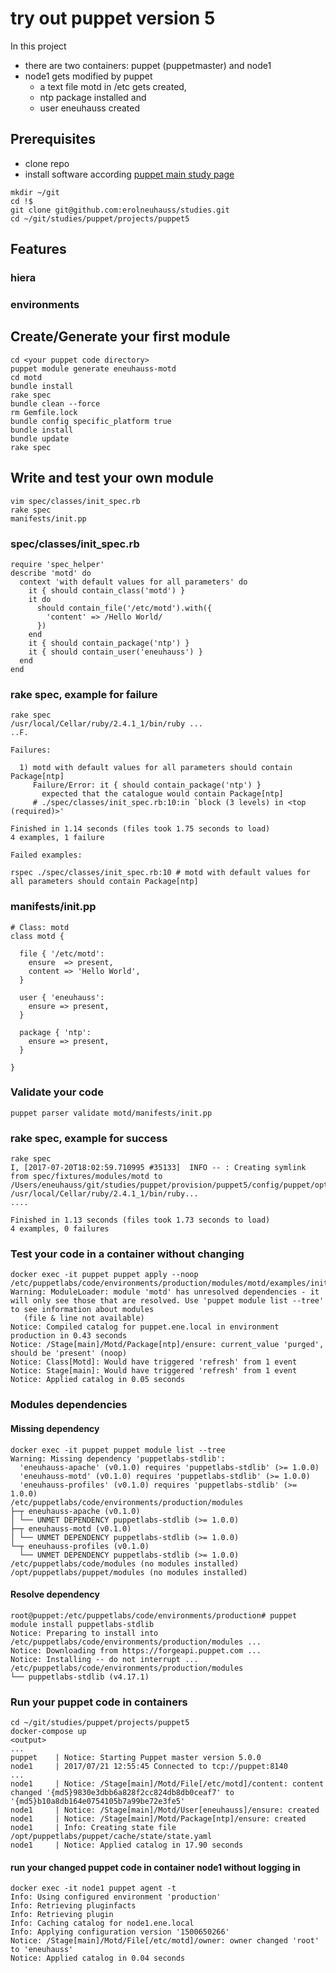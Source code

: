 # try out puppet version 5
In this project
  * there are two containers: puppet (puppetmaster) and node1
  * node1 gets modified by puppet
    * a text file motd in /etc gets created,
    * ntp package installed and 
    * user eneuhauss created

## Prerequisites
  * clone repo
  * install software according [puppet main study page](../../)

```
mkdir ~/git
cd !$
git clone git@github.com:erolneuhauss/studies.git
cd ~/git/studies/puppet/projects/puppet5
```

## Features
### hiera
### environments

## Create/Generate your first module
```
cd <your puppet code directory>
puppet module generate eneuhauss-motd
cd motd
bundle install
rake spec
bundle clean --force
rm Gemfile.lock
bundle config specific_platform true
bundle install
bundle update
rake spec
```

## Write and test your own module
```
vim spec/classes/init_spec.rb
rake spec
manifests/init.pp
```

### spec/classes/init_spec.rb
```
require 'spec_helper'
describe 'motd' do
  context 'with default values for all parameters' do
    it { should contain_class('motd') }
    it do
      should contain_file('/etc/motd').with({
        'content' => /Hello World/
      })
    end
    it { should contain_package('ntp') }
    it { should contain_user('eneuhauss') }
  end
end
```

### rake spec, example for failure
```
rake spec
/usr/local/Cellar/ruby/2.4.1_1/bin/ruby ...
..F.

Failures:

  1) motd with default values for all parameters should contain Package[ntp]
     Failure/Error: it { should contain_package('ntp') }
       expected that the catalogue would contain Package[ntp]
     # ./spec/classes/init_spec.rb:10:in `block (3 levels) in <top (required)>'

Finished in 1.14 seconds (files took 1.75 seconds to load)
4 examples, 1 failure

Failed examples:

rspec ./spec/classes/init_spec.rb:10 # motd with default values for all parameters should contain Package[ntp]
```

### manifests/init.pp
```
# Class: motd
class motd {

  file { '/etc/motd':
    ensure  => present,
    content => 'Hello World',
  }

  user { 'eneuhauss':
    ensure => present,
  }

  package { 'ntp':
    ensure => present,
  }

}
```

### Validate your code
```
puppet parser validate motd/manifests/init.pp
```

### rake spec, example for success
```
rake spec
I, [2017-07-20T18:02:59.710995 #35133]  INFO -- : Creating symlink from spec/fixtures/modules/motd to /Users/eneuhauss/git/studies/puppet/provision/puppet5/config/puppet/opt/puppetlabs/puppet/modules/motd
/usr/local/Cellar/ruby/2.4.1_1/bin/ruby...
....

Finished in 1.13 seconds (files took 1.73 seconds to load)
4 examples, 0 failures
```

### Test your code in a container without changing
```
docker exec -it puppet puppet apply --noop /etc/puppetlabs/code/environments/production/modules/motd/examples/init.pp
Warning: ModuleLoader: module 'motd' has unresolved dependencies - it will only see those that are resolved. Use 'puppet module list --tree' to see information about modules
   (file & line not available)
Notice: Compiled catalog for puppet.ene.local in environment production in 0.43 seconds
Notice: /Stage[main]/Motd/Package[ntp]/ensure: current_value 'purged', should be 'present' (noop)
Notice: Class[Motd]: Would have triggered 'refresh' from 1 event
Notice: Stage[main]: Would have triggered 'refresh' from 1 event
Notice: Applied catalog in 0.05 seconds
```

### Modules dependencies
#### Missing dependency
```
docker exec -it puppet puppet module list --tree
Warning: Missing dependency 'puppetlabs-stdlib':
  'eneuhauss-apache' (v0.1.0) requires 'puppetlabs-stdlib' (>= 1.0.0)
  'eneuhauss-motd' (v0.1.0) requires 'puppetlabs-stdlib' (>= 1.0.0)
  'eneuhauss-profiles' (v0.1.0) requires 'puppetlabs-stdlib' (>= 1.0.0)
/etc/puppetlabs/code/environments/production/modules
├─┬ eneuhauss-apache (v0.1.0)
│ └── UNMET DEPENDENCY puppetlabs-stdlib (>= 1.0.0)
├─┬ eneuhauss-motd (v0.1.0)
│ └── UNMET DEPENDENCY puppetlabs-stdlib (>= 1.0.0)
└─┬ eneuhauss-profiles (v0.1.0)
  └── UNMET DEPENDENCY puppetlabs-stdlib (>= 1.0.0)
/etc/puppetlabs/code/modules (no modules installed)
/opt/puppetlabs/puppet/modules (no modules installed)
```

#### Resolve dependency
```
root@puppet:/etc/puppetlabs/code/environments/production# puppet module install puppetlabs-stdlib
Notice: Preparing to install into /etc/puppetlabs/code/environments/production/modules ...
Notice: Downloading from https://forgeapi.puppet.com ...
Notice: Installing -- do not interrupt ...
/etc/puppetlabs/code/environments/production/modules
└── puppetlabs-stdlib (v4.17.1)
```

### Run your puppet code in containers
```
cd ~/git/studies/puppet/projects/puppet5
docker-compose up
<output>
...
puppet    | Notice: Starting Puppet master version 5.0.0
node1     | 2017/07/21 12:55:45 Connected to tcp://puppet:8140
...
node1     | Notice: /Stage[main]/Motd/File[/etc/motd]/content: content changed '{md5}9830e3dbb6a828f2cc824db8db0ceaf7' to '{md5}b10a8db164e0754105b7a99be72e3fe5'
node1     | Notice: /Stage[main]/Motd/User[eneuhauss]/ensure: created
node1     | Notice: /Stage[main]/Motd/Package[ntp]/ensure: created
node1     | Info: Creating state file /opt/puppetlabs/puppet/cache/state/state.yaml
node1     | Notice: Applied catalog in 17.90 seconds
```

#### run your changed puppet code in container node1 without logging in
```
docker exec -it node1 puppet agent -t
Info: Using configured environment 'production'
Info: Retrieving pluginfacts
Info: Retrieving plugin
Info: Caching catalog for node1.ene.local
Info: Applying configuration version '1500650266'
Notice: /Stage[main]/Motd/File[/etc/motd]/owner: owner changed 'root' to 'eneuhauss'
Notice: Applied catalog in 0.04 seconds
```


